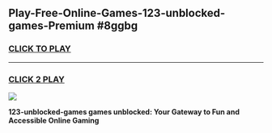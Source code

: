 
## Play-Free-Online-Games-123-unblocked-games-Premium #8ggbg
<h3>
<a href="https://premium.freeplayer.one?title=123-unblocked-games&ref=8M">CLICK TO PLAY</a></h3>
<hr>

<h3>
<a href="https://premium.freeplayer.one?title=123-unblocked-games&ref=8M">CLICK 2 PLAY</a>
  
</h3>

<a href="https://premium.freeplayer.one?title=123-unblocked-games&ref=8M"><img src="https://clearcache.store/games.png"></a>


**123-unblocked-games games unblocked: Your Gateway to Fun and Accessible Online Gaming**
